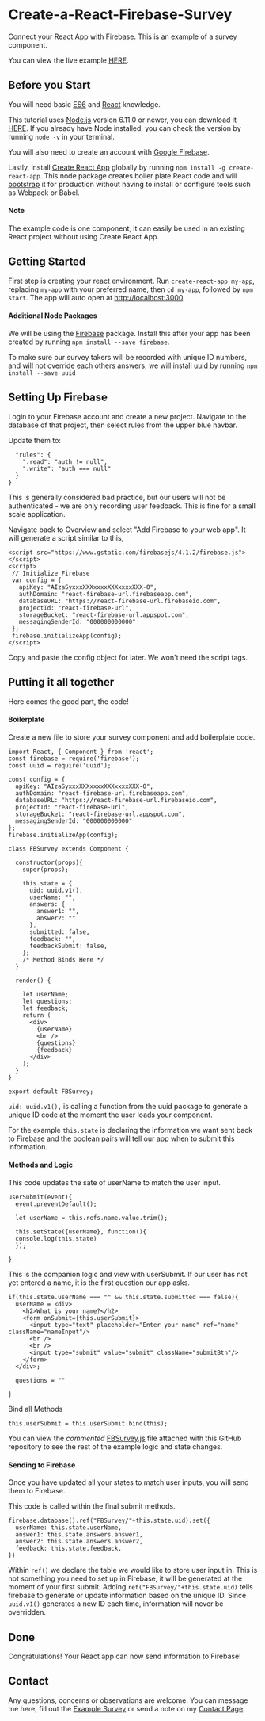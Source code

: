 # Create-a-React-Firebase-Survey
Connect your React App with Firebase. This is an example of a survey component.

You can view the live example [HERE](https://rocky-bayou-60268.herokuapp.com/).

## Before you Start
You will need basic [ES6](http://es6-features.org/#Constants) and [React](https://facebook.github.io/react/) knowledge.

This tutorial uses [Node.js](https://nodejs.org/en/docs/) version 6.11.0 or newer, you can download it [HERE](https://nodejs.org/en/). If you already have Node installed, you can check the version by running `node -v` in your terminal.


You will also need to create an account with [Google Firebase](https://firebase.google.com/).

Lastly, install [Create React App](https://github.com/facebookincubator/create-react-app#getting-started) globally by running `npm install -g create-react-app`. This node package creates boiler plate React code and will [bootstrap](https://www.quora.com/In-computer-science-what-does-bootstrapping-mean) it for production without having to install or configure tools such as Webpack or Babel.

#### Note

The example code is one component, it can easily be used in an existing React project without using Create React App.

## Getting Started
First step is creating your react environment. Run `create-react-app my-app`, replacing `my-app` with your preferred name, then `cd my-app`, followed by `npm start`. The app will auto open at [http://localhost:3000](http://localhost:3000).

#### Additional Node Packages
We will be using the [Firebase](https://www.npmjs.com/package/firebase) package. Install this after your app has been created by running `npm install --save firebase`.

To make sure our survey takers will be recorded with unique ID numbers, and will not override each others answers, we will install [uuid](https://www.npmjs.com/package/uuid) by running `npm install --save uuid`

## Setting Up Firebase
Login to your Firebase account and create a new project. Navigate to the database of that project, then select rules from the upper blue navbar.

Update them to:
```{
  "rules": {
    ".read": "auth != null",
    ".write": "auth === null"
  }
}
```
This is generally considered bad practice, but our users will not be authenticated - we are only recording user feedback. This is fine for a small scale application.

 Navigate back to Overview and select "Add Firebase to your web app". It will generate a script similar to this,

 ```
 <script src="https://www.gstatic.com/firebasejs/4.1.2/firebase.js"></script>
<script>
  // Initialize Firebase
  var config = {
    apiKey: "AIzaSyxxxXXXxxxxXXXxxxxXXX-0",
    authDomain: "react-firebase-url.firebaseapp.com",
    databaseURL: "https://react-firebase-url.firebaseio.com",
    projectId: "react-firebase-url",
    storageBucket: "react-firebase-url.appspot.com",
    messagingSenderId: "000000000000"
  };
  firebase.initializeApp(config);
</script>
```

Copy and paste the config object for later. We won't need the script tags.

## Putting it all together
Here comes the good part, the code!

#### Boilerplate

Create a new file to store your survey component and add boilerplate code.

```
import React, { Component } from 'react';
const firebase = require('firebase');
const uuid = require('uuid');

const config = {
  apiKey: "AIzaSyxxxXXXxxxxXXXxxxxXXX-0",
  authDomain: "react-firebase-url.firebaseapp.com",
  databaseURL: "https://react-firebase-url.firebaseio.com",
  projectId: "react-firebase-url",
  storageBucket: "react-firebase-url.appspot.com",
  messagingSenderId: "000000000000"
};
firebase.initializeApp(config);

class FBSurvey extends Component {

  constructor(props){
    super(props);

    this.state = {
      uid: uuid.v1(),
      userName: "",
      answers: {
        answer1: "",
        answer2: ""
      },
      submitted: false,
      feedback: "",
      feedbackSubmit: false,
    };
    /* Method Binds Here */
  }  

  render() {

    let userName;
    let questions;
    let feedback;
    return (
      <div>
        {userName}
        <br />
        {questions}
        {feedback}
      </div>
    );
  }
}

export default FBSurvey;

```
`uid: uuid.v1(),` is calling a function from the uuid package to generate a unique ID code at the moment the user loads your component.  

For the example `this.state` is declaring the information we want sent back to Firebase and the boolean pairs will tell our app when to submit this information.

#### Methods and Logic

 This code updates the sate of userName to match the user input.

```
userSubmit(event){
  event.preventDefault();

  let userName = this.refs.name.value.trim();

  this.setState({userName}, function(){
  console.log(this.state)
  });

}
```

This is the companion logic and view with userSubmit. If our user has not yet entered a name, it is the first question our app asks.

```
if(this.state.userName === "" && this.state.submitted === false){
  userName = <div>
    <h2>What is your name?</h2>
    <form onSubmit={this.userSubmit}>
      <input type="text" placeholder="Enter your name" ref="name" className="nameInput"/>
      <br />
      <br />
      <input type="submit" value="submit" className="submitBtn"/>
    </form>
  </div>;

  questions = ""

}
```

Bind all Methods
```
this.userSubmit = this.userSubmit.bind(this);
```

You can view the *commented* [FBSurvey.js](https://github.com/CrystalFaith/Create-a-React-Firebase-Survey-/blob/master/FBSurvey.js) file attached with this GitHub repository to see the rest of the example logic and state changes.

#### Sending to Firebase

Once you have updated all your states to match user inputs, you will send them to Firebase.

This code is called within the final submit methods.

```
firebase.database().ref("FBSurvey/"+this.state.uid).set({
  userName: this.state.userName,
  answer1: this.state.answers.answer1,
  answer2: this.state.answers.answer2,
  feedback: this.state.feedback,
})
```

Within `ref()` we declare the table we would like to store user input in. This is not something you need to set up in Firebase, it will be generated at the moment of your first submit. Adding `ref("FBSurvey/"+this.state.uid)` tells firebase to generate or update information based on the unique ID. Since `uuid.v1()` generates a new ID each time, information will never be overridden.

## Done

Congratulations! Your React app can now send information to Firebase!

## Contact
Any questions, concerns or observations are welcome. You can message me here, fill out the [Example Survey](https://rocky-bayou-60268.herokuapp.com/) or send a note on my [Contact Page](https://crystallambert.herokuapp.com/connect).
